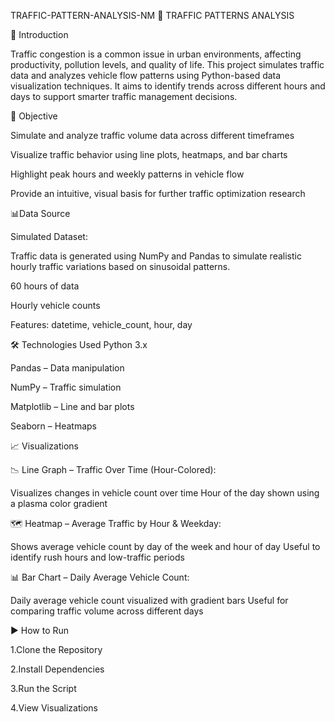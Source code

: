 TRAFFIC-PATTERN-ANALYSIS-NM
🚦 TRAFFIC PATTERNS ANALYSIS

📌 Introduction

Traffic congestion is a common issue in urban environments, affecting productivity, pollution levels, and quality of life. This project simulates traffic data and analyzes vehicle flow patterns using Python-based data visualization techniques. It aims to identify trends across different hours and days to support smarter traffic management decisions.

🎯 Objective

Simulate and analyze traffic volume data across different timeframes

Visualize traffic behavior using line plots, heatmaps, and bar charts

Highlight peak hours and weekly patterns in vehicle flow

Provide an intuitive, visual basis for further traffic optimization research

📊Data Source

Simulated Dataset:

Traffic data is generated using NumPy and Pandas to simulate realistic hourly traffic variations based on sinusoidal patterns.

60 hours of data

Hourly vehicle counts

Features: datetime, vehicle_count, hour, day

🛠️ Technologies Used Python 3.x

Pandas – Data manipulation

NumPy – Traffic simulation

Matplotlib – Line and bar plots

Seaborn – Heatmaps

📈 Visualizations

📉 Line Graph – Traffic Over Time (Hour-Colored):

Visualizes changes in vehicle count over time Hour of the day shown using a plasma color gradient

🗺️ Heatmap – Average Traffic by Hour & Weekday:

Shows average vehicle count by day of the week and hour of day Useful to identify rush hours and low-traffic periods

📊 Bar Chart – Daily Average Vehicle Count:

Daily average vehicle count visualized with gradient bars Useful for comparing traffic volume across different days

▶️ How to Run

1.Clone the Repository

2.Install Dependencies

3.Run the Script

4.View Visualizations
